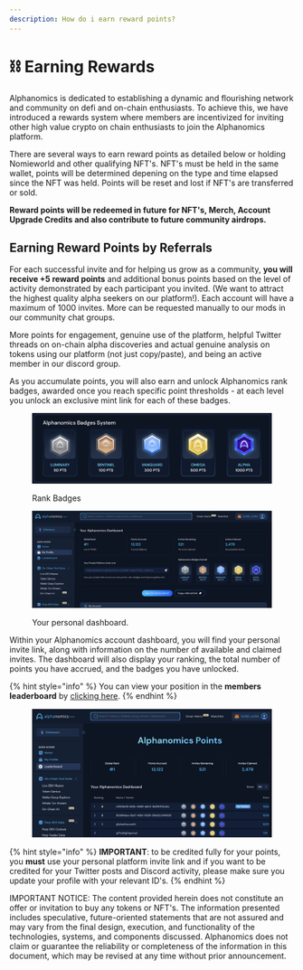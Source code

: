 ```yaml
---
description: How do i earn reward points?
---
```


# ⛓️ Earning Rewards

Alphanomics is dedicated to establishing a dynamic and flourishing network and community on defi and on-chain enthusiasts. To achieve this, we have introduced a rewards system where members are incentivized for inviting other high value crypto on chain enthusiasts to join the Alphanomics platform.

There are several ways to earn reward points as detailed below or holding Nomieworld and other qualifying NFT's. NFT's must be held in the same wallet, points will be determined depening on the type and time elapsed since the NFT was held.  Points will be reset and lost if NFT's are transferred or sold.

**Reward points will be redeemed in future for NFT's, Merch, Account Upgrade Credits and also contribute to future community airdrops.**&#x20;

## Earning Reward Points by Referrals

For each successful invite and for helping us grow as a community, **you will receive +5 reward points** and additional bonus points based on the level of activity demonstrated by each participant you invited. (We want to attract the highest quality alpha seekers on our platform!).  Each account will have a maximum of 1000 invites.  More can be requested manually to our mods in our community chat groups.

More points for engagement, genuine use of the platform, helpful Twitter threads on on-chain alpha discoveries and actual genuine analysis on tokens using our platform (not just copy/paste),  and being an active member in our discord group.

As you accumulate points, you will also earn and unlock Alphanomics rank badges, awarded once you reach specific point thresholds - at each level you unlock an exclusive mint link for each of these badges.

<figure><img src="../.gitbook/assets/Screenshot 2024-04-28 at 12.47.18.png" alt=""><figcaption><p>Rank Badges</p></figcaption></figure>

<figure><img src="../.gitbook/assets/Screenshot 2024-04-30 at 22.24.25.png" alt=""><figcaption><p>Your personal dashboard.</p></figcaption></figure>

Within your Alphanomics account dashboard, you will find your personal invite link, along with information on the number of available and claimed invites. The dashboard will also display your ranking, the total number of points you have accrued, and the badges you have unlocked.

{% hint style="info" %}
You can view your position in the **members leaderboard** by [clicking here](https://platform.alphanomics.io/leaderboard).
{% endhint %}

<figure><img src="../.gitbook/assets/Screenshot 2024-04-30 at 22.25.39.png" alt=""><figcaption></figcaption></figure>

{% hint style="info" %}
**IMPORTANT**: to be credited fully for your points, you **must** use your personal platform invite link and if you want to be credited for your Twitter posts and Discord activity, please make sure you update your profile with your relevant ID's.
{% endhint %}









IMPORTANT NOTICE: The content provided herein does not constitute an offer or invitation to buy any tokens or NFT's. The information presented includes speculative, future-oriented statements that are not assured and may vary from the final design, execution, and functionality of the technologies, systems, and components discussed. Alphanomics does not claim or guarantee the reliability or completeness of the information in this document, which may be revised at any time without prior announcement.
